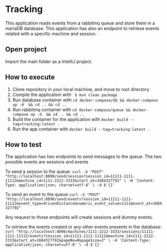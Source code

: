 # Tracking

This application reads events from a rabbitmq queue and store them in a mariaDB database. 
This application has also an endpoint to retrieve events related with a specific machine and session.

## Open project
Import the main folder as a IntelliJ project.


## How to execute

1. Clone repository in your local machine, and move to root directory
2. Compile the application with ` $ mvn clean package`
3. Run database container with `cd docker-compose/db && docker-compose up -d  && cd .. && cd ..`
4. Run rabbitmq container with `cd docker-compose/queue && docker-compose up -d  && cd .. && cd ..`
5. Build the container for the application with `docker build --tag=tracking:latest .`
6. Run the app container with `docker build --tag=tracking:latest .  `

## How to test

The application has two endpoints to send messages to the queue.
The two possible events are sessions and events

To send a session to the queue:
`curl -X "POST" "http://localhost:8090/send/session?session_id=11111-1111-11112&machine_id=1111-2222-3333&start_at=1684327792" \
-H 'Content-Type: application/json; charset=utf-8' \
-d $'{}'`

To send an event to the queue
`curl -X "POST" "http://localhost:8090/send/events?session_id=11111-1111-11112&event_type=drivenDistance&numeric_event_value=1111&event_at=1684327792"`

Any request to those endpoints will create sessions and dummy events.

To retrieve the events created or any other events presents in the database:
`curl "http://localhost:8090/machines/1111-2222-3333/sessions/11111-1111-11112/events?session_id=11111-1111-11112&machine_id=1111-2222-3333&start_at=1684327792&pageNo=0&pageSize=2" \
-H 'Content-Type: application/json; charset=utf-8' \
-d $'{}'`
